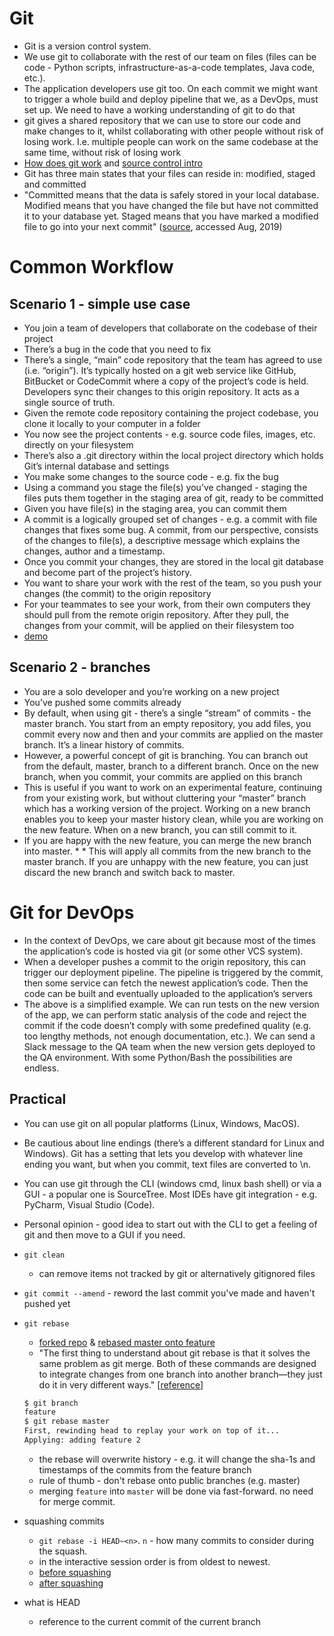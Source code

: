 # Git	
* Git is a version control system. 
* We use git to collaborate with the rest of our team on files (files can be code - Python scripts, infrastructure-as-a-code templates, Java code, etc.). 
* The application developers use git too. On each commit we might want to trigger a whole build and deploy pipeline that we, as a DevOps, must set up. We need to have a working understanding of git to do that 
* git gives a shared repository that we can use to store our code and make changes to it, whilst collaborating with other people without risk of losing work. I.e. multiple people can work on the same codebase at the same time, without risk of losing work 
* [How does git work](https://git-scm.com/book/en/v1/Getting-Started-Git-Basics) and [source control intro](https://git-scm.com/book/en/v1/Getting-Started-About-Version-Control)
* Git has three main states that your files can reside in: modified, staged and committed
* "Committed means that the data is safely stored in your local database. Modified means that you have changed the file but have not committed it to your database yet. Staged means that you have marked a modified file to go into your next commit" ([source](https://git-scm.com/book/eo/v1/Ekkomenci-Git-Basics), accessed Aug, 2019) 
# Common Workflow
## Scenario 1 - simple use case
* You join a team of developers that collaborate on the codebase of their project 
* There’s a bug in the code that you need to fix
* There’s a single, “main” code repository that the team has agreed to use (i.e. “origin”). It’s typically hosted on a git web service like GitHub, BitBucket or CodeCommit where a copy of the project’s code is held. Developers sync their changes to this origin repository. It acts as a single source of truth.
* Given the remote code repository containing the project codebase, you clone it locally to your computer in a folder
* You now see the project contents - e.g. source code files, images, etc. directly on your filesystem
* There’s also a .git directory within the local project directory which holds Git’s internal database and settings
* You make some changes to the source code - e.g. fix the bug
* Using a command you stage the file(s) you’ve changed  - staging the files puts them together in the staging area of git, ready to be committed
* Given you have file(s) in the staging area, you can commit them
* A commit is a logically grouped set of changes - e.g. a commit with file changes that fixes some bug. A commit, from our perspective, consists of the changes to file(s), a descriptive message which explains the changes, author and a timestamp. 
* Once you commit your changes, they are stored in the local git database and become part of the project’s history. 
* You want to share your work with the rest of the team, so you push your changes (the commit) to the origin repository
* For your teammates to see your work, from their own computers they should pull from the remote origin repository. After they pull, the changes from your commit, will be applied on their filesystem too
* [demo](https://gist.github.com/jorotenev/ef2c84860fb7df87c2bcb7737bf9ffad#file-git-demo-sh)
## Scenario 2 - branches
* You are a solo developer and you’re working on a new project
* You’ve pushed some commits already 
* By default, when using git - there’s a single “stream” of commits - the master branch. You start from an empty repository, you add files, you commit every now and then and your commits are applied on the master branch. It’s a linear history of commits.
* However, a powerful concept of git is branching. You can branch out from the default, master, branch to a different branch. Once on the new branch, when you commit, your commits are applied on this branch
* This is useful if you want to work on an experimental feature, continuing from your existing work, but without cluttering your “master” branch which has a working version of the project. Working on a new branch enables you to keep your master history clean, while you are working on the new feature. When on a new branch, you can still commit to it.
* If you are happy with the new feature, you can merge the new branch into master. * * This will apply all commits from the new branch to the master branch. If you are unhappy with the new feature, you can just discard the new branch and switch back to master.

# Git for DevOps
* In the context of DevOps, we care about git because most of the times the application’s code is hosted via git (or some other VCS system). 
* When a developer pushes a commit to the origin repository, this can trigger our deployment pipeline. The pipeline is triggered by the commit, then some service can fetch the newest application’s code. Then the code can be built and eventually uploaded to the application’s servers
* The above is a simplified example. We can run tests on the new version of the app, we can perform static analysis of the code and reject the commit if the code doesn’t comply with some predefined quality (e.g. too lengthy methods, not enough documentation, etc.). We can send a Slack message to the QA team when the new version gets deployed to the QA environment. With some Python/Bash the possibilities are endless.
## Practical
* You can use git on all popular platforms (Linux, Windows, MacOS). 
* Be cautious about line endings (there’s a different standard for Linux and Windows). Git has a setting that lets you develop with whatever line ending you want, but when you commit, text files are converted to \n.
* You can use git through the CLI (windows cmd, linux bash shell) or via a GUI - a popular one is SourceTree. Most IDEs have git integration - e.g. PyCharm, Visual Studio (Code). 
* Personal opinion - good idea to start out with the CLI to get a feeling of git and then move to a GUI if you need.

* `git clean`
    * can remove items not tracked by git or alternatively gitignored files
* `git commit --amend` - reword the last commit you've made and haven't pushed yet
* `git rebase`
    * [forked repo](_images/forked_repo.png) & [rebased master onto feature](_images/rebased_master_onto_feature.png)
    * "The first thing to understand about git rebase is that it solves the same problem as git merge. Both of these commands are designed to integrate changes from one branch into another branch—they just do it in very different ways." [[reference](https://www.atlassian.com/git/tutorials/merging-vs-rebasing)]
     ```bash
    $ git branch
    feature
    $ git rebase master
    First, rewinding head to replay your work on top of it...                                                            Applying: adding feature    
    Applying: adding feature 2
    ```
    * the rebase will overwrite history - e.g. it will change the sha-1s and timestamps of the commits from the feature branch 
    * rule of thumb - don't rebase onto public branches (e.g. master)
    * merging `feature` into `master` will be done via fast-forward. no need for merge commit.
* squashing commits
    * `git rebase -i HEAD~<n>`. `n` - how many commits to consider during the squash. 
    * in the interactive session order is from oldest to newest. 
    * [before squashing](_images/before_squash.png)
    * [after squashing](_images/after_squash.png)
* what is HEAD
    * reference to the current commit of the current branch